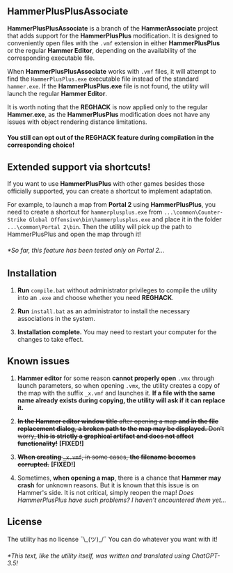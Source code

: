 ## HammerPlusPlusAssociate

**HammerPlusPlusAssociate** is a branch of the **HammerAssociate** project that adds support for the **HammerPlusPlus** modification. It is designed to conveniently open files with the `.vmf` extension in either **HammerPlusPlus** or the regular **Hammer Editor**, depending on the availability of the corresponding executable file.

When **HammerPlusPlusAssociate** works with `.vmf` files, it will attempt to find the `HammerPlusPlus.exe` executable file instead of the standard `hammer.exe`. If the **HammerPlusPlus.exe** file is not found, the utility will launch the regular **Hammer Editor**.

It is worth noting that the **REGHACK** is now applied only to the regular **Hammer.exe**, as the **HammerPlusPlus** modification does not have any issues with object rendering distance limitations.

#### You still can opt out of the REGHACK feature during compilation in the corresponding choice!

## Extended support via shortcuts!

If you want to use **HammerPlusPlus** with other games besides those officially supported, you can create a shortcut to implement adaptation.

For example, to launch a map from **Portal 2** using **HammerPlusPlus**, you need to create a shortcut for `hammerplusplus.exe` from `...\common\Counter-Strike Global Offensive\bin\hammerplusplus.exe` and place it in the folder `...\common\Portal 2\bin`. Then the utility will pick up the path to HammerPlusPlus and open the map through it!

###### *So far, this feature has been tested only on Portal 2...

## Installation

1. **Run** `compile.bat` without administrator privileges to compile the utility into an `.exe` and choose whether you need **REGHACK**.

2. **Run** `install.bat` as an administrator to install the necessary associations in the system.

3. **Installation complete.** You may need to restart your computer for the changes to take effect.

## Known issues

1. **Hammer editor** for some reason **cannot properly open** `.vmx` through launch parameters, so when opening `.vmx`, the utility creates a copy of the map with the suffix `_x.vmf` and launches it. **If a file with the same name already exists during copying, the utility will ask if it can replace it.**

2. ~~**In the Hammer editor window title** after opening a map **and in the file replacement dialog**, **a broken path to the map may be displayed.** Don't worry, **this is strictly a graphical artifact and does not affect functionality!**~~ **[FIXED!]**

3. ~~**When creating** `_x.vmf`, in some cases, **the filename becomes corrupted.**~~ **[FIXED!]**

4. Sometimes, **when opening a map**, there is a chance that **Hammer may crash** for unknown reasons. But it is known that this issue is on Hammer's side. It is not critical, simply reopen the map! *Does HammerPlusPlus have such problems? I haven't encountered them yet...*

## License

The utility has no license ¯\\\_(ツ)\_/¯ You can do whatever you want with it!

###### *This text, like the utility itself, was written and translated using ChatGPT-3.5!

